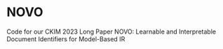 # NOVO
Code for our CKIM 2023 Long Paper NOVO: Learnable and Interpretable Document Identifiers for Model-Based IR
